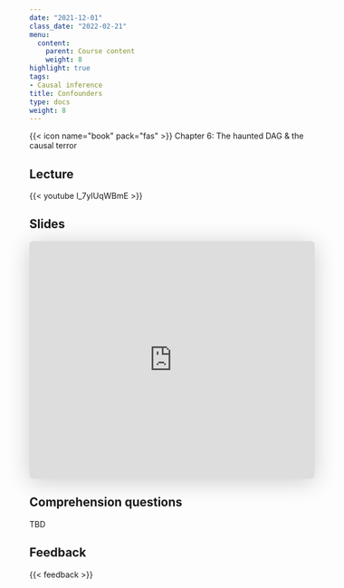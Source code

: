 ```yaml
---
date: "2021-12-01"
class_date: "2022-02-21"
menu:
  content:
    parent: Course content
    weight: 8
highlight: true
tags:
- Causal inference
title: Confounders
type: docs
weight: 8
---
```


{{< icon name="book" pack="fas" >}} Chapter 6: The haunted DAG & the causal terror

<!--more-->

## Lecture

{{< youtube l_7yIUqWBmE >}}

## Slides

<iframe class="speakerdeck-iframe" frameborder="0" src="https://speakerdeck.com/player/d4422ebeb555488fb1e852bb35fc1d4d" title="L06 Statistical Rethinking Winter 2019" allowfullscreen="true" mozallowfullscreen="true" webkitallowfullscreen="true" style="border: 0px; background: padding-box padding-box rgba(0, 0, 0, 0.1); margin: 0px; padding: 0px; border-radius: 6px; box-shadow: rgba(0, 0, 0, 0.2) 0px 5px 40px; width: 100%; height: 420px;" data-ratio="1.3333333333333333"></iframe>


## Comprehension questions

TBD

## Feedback

{{< feedback >}}
